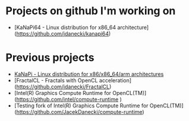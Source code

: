 # Projects on github I'm working on

- [KaNaPi64 - Linux distribution for x86_64 architecture] (https://github.com/jdanecki/kanapi64)

# Previous projects

- [KaNaPi - Linux distribution for x86/x86_64/arm architectures]( https://jdanecki.github.io/kanapi)
- [FractalCL - Fractals with OpenCL acceleration] (https://github.com/jdanecki/FractalCL)
- [Intel(R) Graphics Compute Runtime for OpenCL(TM)] (https://github.com/intel/compute-runtime )
- [Testing fork of Intel(R) Graphics Compute Runtime for OpenCL(TM)] (https://github.com/JacekDanecki/compute-runtime)



